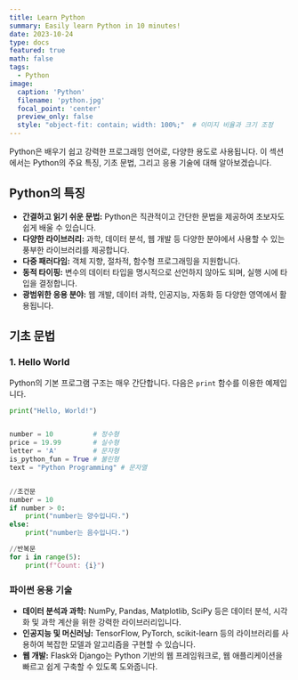 ```yaml
---
title: Learn Python
summary: Easily learn Python in 10 minutes!
date: 2023-10-24
type: docs
featured: true
math: false
tags:
  - Python
image:
  caption: 'Python'
  filename: 'python.jpg'
  focal_point: 'center'
  preview_only: false
  style: "object-fit: contain; width: 100%;"  # 이미지 비율과 크기 조정
---
```


Python은 배우기 쉽고 강력한 프로그래밍 언어로, 다양한 용도로 사용됩니다. 이 섹션에서는 Python의 주요 특징, 기초 문법, 그리고 응용 기술에 대해 알아보겠습니다.

## Python의 특징
- **간결하고 읽기 쉬운 문법:** Python은 직관적이고 간단한 문법을 제공하여 초보자도 쉽게 배울 수 있습니다.
- **다양한 라이브러리:** 과학, 데이터 분석, 웹 개발 등 다양한 분야에서 사용할 수 있는 풍부한 라이브러리를 제공합니다.
- **다중 패러다임:** 객체 지향, 절차적, 함수형 프로그래밍을 지원합니다.
- **동적 타이핑:** 변수의 데이터 타입을 명시적으로 선언하지 않아도 되며, 실행 시에 타입을 결정합니다.
- **광범위한 응용 분야:** 웹 개발, 데이터 과학, 인공지능, 자동화 등 다양한 영역에서 활용됩니다.

## 기초 문법
### 1. Hello World
Python의 기본 프로그램 구조는 매우 간단합니다. 다음은 `print` 함수를 이용한 예제입니다.

```python
print("Hello, World!")


number = 10          # 정수형
price = 19.99        # 실수형
letter = 'A'         # 문자형
is_python_fun = True # 불린형
text = "Python Programming" # 문자열


//조건문
number = 10
if number > 0:
    print("number는 양수입니다.")
else:
    print("number는 음수입니다.")

//반복문
for i in range(5):
    print(f"Count: {i}")
```

### 파이썬 응용 기술
- **데이터 분석과 과학:**  NumPy, Pandas, Matplotlib, SciPy 등은 데이터 분석, 시각화 및 과학 계산을 위한 강력한 라이브러리입니다.
- **인공지능 및 머신러닝:**  TensorFlow, PyTorch, scikit-learn 등의 라이브러리를 사용하여 복잡한 모델과 알고리즘을 구현할 수 있습니다.
- **웹 개발:** Flask와 Django는 Python 기반의 웹 프레임워크로, 웹 애플리케이션을 빠르고 쉽게 구축할 수 있도록 도와줍니다.
